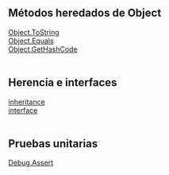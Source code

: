 
## Métodos heredados de Object
[Object.ToString](https://learn.microsoft.com/en-us/dotnet/api/system.object.tostring?view=net-8.0)  
[Object.Equals](https://learn.microsoft.com/en-us/dotnet/api/system.object.equals?view=net-8.0#system-object-equals(system-object))  
[Object.GetHashCode](https://learn.microsoft.com/en-us/dotnet/api/system.object.gethashcode?view=net-8.0)  
[]()  
[]()  


## Herencia e interfaces
[inheritance](https://learn.microsoft.com/en-us/dotnet/csharp/fundamentals/object-oriented/inheritance)  
[interface](https://learn.microsoft.com/en-us/dotnet/csharp/language-reference/keywords/interface)  
[]()  
[]()  


## Pruebas unitarias
[Debug.Assert](https://learn.microsoft.com/en-us/dotnet/api/system.diagnostics.debug.assert?view=net-8.0)  
[]()  


